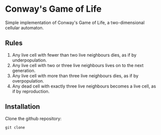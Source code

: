 # Conway's Game of Life

Simple implementation of Conway's Game of Life, a two-dimensional cellular automaton.


## Rules

1. Any live cell with fewer than two live neighbours dies, as if by underpopulation.
2. Any live cell with two or three live neighbours lives on to the next generation.
3. Any live cell with more than three live neighbours dies, as if by overpopulation.
4. Any dead cell with exactly three live neighbours becomes a live cell, as if by reproduction.


## Installation

Clone the github repository:
```
git clone 
```
